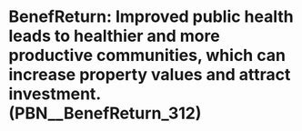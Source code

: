 # BenefReturn: __Improved public health leads to healthier and more productive communities, which can increase property values and attract investment.__ (PBN__BenefReturn_312)

